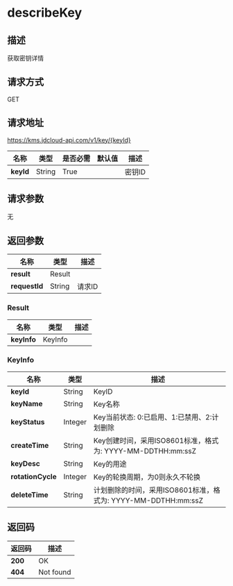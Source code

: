 # describeKey


## 描述
获取密钥详情

## 请求方式
GET

## 请求地址
https://kms.jdcloud-api.com/v1/key/{keyId}

|名称|类型|是否必需|默认值|描述|
|---|---|---|---|---|
|**keyId**|String|True| |密钥ID|

## 请求参数
无


## 返回参数
|名称|类型|描述|
|---|---|---|
|**result**|Result| |
|**requestId**|String|请求ID|

### <div id="Result">Result</div>
|名称|类型|描述|
|---|---|---|
|**keyInfo**|KeyInfo| |
### <div id="KeyInfo">KeyInfo</div>
|名称|类型|描述|
|---|---|---|
|**keyId**|String|KeyID|
|**keyName**|String|Key名称|
|**keyStatus**|Integer|Key当前状态: 0:已启用、1:已禁用、2:计划删除|
|**createTime**|String|Key创建时间，采用ISO8601标准，格式为: YYYY-MM-DDTHH:mm:ssZ|
|**keyDesc**|String|Key的用途|
|**rotationCycle**|Integer|Key的轮换周期，为0则永久不轮换|
|**deleteTime**|String|计划删除的时间，采用ISO8601标准，格式为: YYYY-MM-DDTHH:mm:ssZ|

## 返回码
|返回码|描述|
|---|---|
|**200**|OK|
|**404**|Not found|
